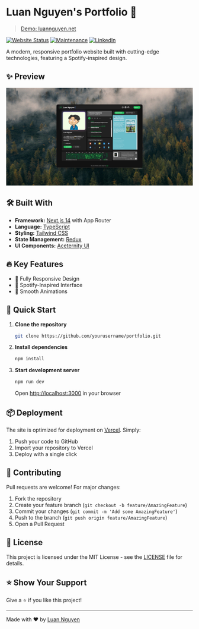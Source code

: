 # Luan Nguyen's Portfolio 🚀

> [Demo: luannguyen.net](https://www.luannguyen.net)

[![Website Status](https://img.shields.io/badge/website-up-yellow)](https://www.luannguyen.net/)
[![Maintenance](https://img.shields.io/badge/maintained-yes-green.svg)](https://github.com/LuaanNguyen/luannguyen-portfolio/commits/main)
[![LinkedIn](https://img.shields.io/badge/connect-linkedin-1abc9c.svg)](https://www.linkedin.com/in/luanthiennguyen/)

A modern, responsive portfolio website built with cutting-edge technologies, featuring a Spotify-inspired design.

## ✨ Preview

<img src="public/portfolio_readme.jpg" width="900" alt="Portfolio Preview">

## 🛠️ Built With

- **Framework:** [Next.js 14](https://nextjs.org/) with App Router
- **Language:** [TypeScript](https://www.typescriptlang.org/)
- **Styling:** [Tailwind CSS](https://tailwindcss.com/)
- **State Management:** [Redux](https://redux.js.org/)
- **UI Components:** [Aceternity UI](https://ui.aceternity.com/)

## 🔥 Key Features

- 📱 Fully Responsive Design
- 🎨 Spotify-Inspired Interface
- 🔄 Smooth Animations

## 🚀 Quick Start

1. **Clone the repository**

   ```bash
   git clone https://github.com/yourusername/portfolio.git
   ```

2. **Install dependencies**

   ```bash
   npm install
   ```

3. **Start development server**
   ```bash
   npm run dev
   ```
   Open [http://localhost:3000](http://localhost:3000) in your browser

## 📦 Deployment

The site is optimized for deployment on [Vercel](https://vercel.com/). Simply:

1. Push your code to GitHub
2. Import your repository to Vercel
3. Deploy with a single click

## 🤝 Contributing

Pull requests are welcome! For major changes:

1. Fork the repository
2. Create your feature branch (`git checkout -b feature/AmazingFeature`)
3. Commit your changes (`git commit -m 'Add some AmazingFeature'`)
4. Push to the branch (`git push origin feature/AmazingFeature`)
5. Open a Pull Request

## 📄 License

This project is licensed under the MIT License - see the [LICENSE](LICENSE) file for details.

## ⭐ Show Your Support

Give a ⭐️ if you like this project!

---

Made with ❤️ by [Luan Nguyen](https://www.linkedin.com/in/luanthiennguyen/)
